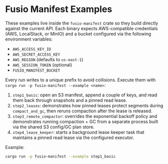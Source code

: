 # Fusio Manifest Examples

These examples live inside the `fusio-manifest` crate so they build directly
against the current API. Each binary expects AWS-compatible credentials (AWS,
LocalStack, or MinIO) and a bucket configured via the following environment
variables:

- `AWS_ACCESS_KEY_ID`
- `AWS_SECRET_ACCESS_KEY`
- `AWS_REGION` (defaults to `us-east-1`)
- `AWS_SESSION_TOKEN` (optional)
- `FUSIO_MANIFEST_BUCKET`

Every run writes to a unique prefix to avoid collisions. Execute them with
`cargo run -p fusio-manifest --example <name>`:

1. `step1_basic`: open an S3 manifest, append a couple of keys, and read
   them back through snapshots and a pinned read lease.
2. `step2_leases`: demonstrates how pinned leases protect segments
   during `compact_and_gc`, then reruns compaction after the lease is released.
3. `step3_remote_compactor`: overrides the exponential backoff policy and demonstrates
   running compaction + GC from a separate process built via the shared S3
   config/GC plan store.
4. `step4_lease_keeper`: starts a background lease keeper task that maintains
   a pinned read lease via the configured executor.

Example:

```bash
cargo run -p fusio-manifest --example step1_basic
```

